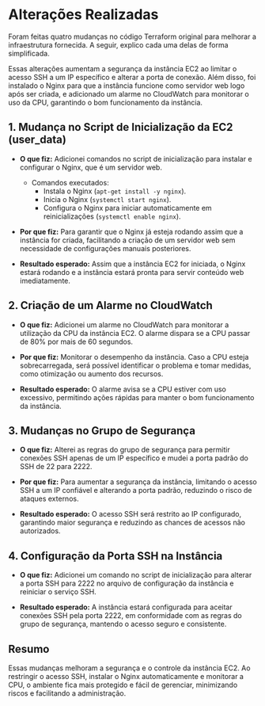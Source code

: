 # Alterações Realizadas

Foram feitas quatro mudanças no código Terraform original para melhorar a infraestrutura fornecida. A seguir, explico cada uma delas de forma simplificada.

Essas alterações aumentam a segurança da instância EC2 ao limitar o acesso SSH a um IP específico e alterar a porta de conexão. Além disso, foi instalado o Nginx para que a instância funcione como servidor web logo após ser criada, e adicionado um alarme no CloudWatch para monitorar o uso da CPU, garantindo o bom funcionamento da instância.

## 1. Mudança no Script de Inicialização da EC2 (user_data)
- **O que fiz:** Adicionei comandos no script de inicialização para instalar e configurar o Nginx, que é um servidor web.
  - Comandos executados:
    - Instala o Nginx (`apt-get install -y nginx`).
    - Inicia o Nginx (`systemctl start nginx`).
    - Configura o Nginx para iniciar automaticamente em reinicializações (`systemctl enable nginx`).
  
- **Por que fiz:** Para garantir que o Nginx já esteja rodando assim que a instância for criada, facilitando a criação de um servidor web sem necessidade de configurações manuais posteriores.

- **Resultado esperado:** Assim que a instância EC2 for iniciada, o Nginx estará rodando e a instância estará pronta para servir conteúdo web imediatamente.

## 2. Criação de um Alarme no CloudWatch
- **O que fiz:** Adicionei um alarme no CloudWatch para monitorar a utilização da CPU da instância EC2. O alarme dispara se a CPU passar de 80% por mais de 60 segundos.

- **Por que fiz:** Monitorar o desempenho da instância. Caso a CPU esteja sobrecarregada, será possível identificar o problema e tomar medidas, como otimização ou aumento dos recursos.

- **Resultado esperado:** O alarme avisa se a CPU estiver com uso excessivo, permitindo ações rápidas para manter o bom funcionamento da instância.

## 3. Mudanças no Grupo de Segurança
- **O que fiz:** Alterei as regras do grupo de segurança para permitir conexões SSH apenas de um IP específico e mudei a porta padrão do SSH de 22 para 2222.

- **Por que fiz:** Para aumentar a segurança da instância, limitando o acesso SSH a um IP confiável e alterando a porta padrão, reduzindo o risco de ataques externos.

- **Resultado esperado:** O acesso SSH será restrito ao IP configurado, garantindo maior segurança e reduzindo as chances de acessos não autorizados.

## 4. Configuração da Porta SSH na Instância
- **O que fiz:** Adicionei um comando no script de inicialização para alterar a porta SSH para 2222 no arquivo de configuração da instância e reiniciar o serviço SSH.

- **Resultado esperado:** A instância estará configurada para aceitar conexões SSH pela porta 2222, em conformidade com as regras do grupo de segurança, mantendo o acesso seguro e consistente.

## Resumo
Essas mudanças melhoram a segurança e o controle da instância EC2. Ao restringir o acesso SSH, instalar o Nginx automaticamente e monitorar a CPU, o ambiente fica mais protegido e fácil de gerenciar, minimizando riscos e facilitando a administração.
